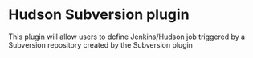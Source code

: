 Hudson Subversion plugin
=========================

This plugin will allow users to define Jenkins/Hudson job triggered by
a Subversion repository created by the Subversion plugin